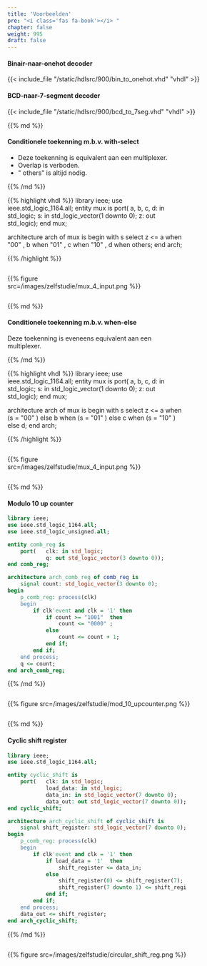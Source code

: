```yaml
---
title: 'Voorbeelden'
pre: "<i class='fas fa-book'></i> "
chapter: false
weight: 995
draft: false
---
```



#### Binair-naar-onehot decoder

{{< include_file "/static/hdlsrc/900/bin_to_onehot.vhd" "vhdl" >}}

#### BCD-naar-7-segment decoder

{{< include_file "/static/hdlsrc/900/bcd_to_7seg.vhd" "vhdl" >}}




<div  style="width:calc(100% - 300px); min-width:400px; float:left">
{{% md %}}

#### Conditionele toekenning m.b.v. with-select

* Deze toekenning is equivalent aan een multiplexer.
* Overlap is verboden.
* " others"  is altijd nodig.

{{% /md %}}


{{% highlight vhdl %}}
library ieee;
use ieee.std_logic_1164.all;
entity mux is
port(   a, b, c, d: in std_logic;
        s: in std_logic_vector(1 downto 0);
        z: out std_logic);
end mux;

architecture arch of mux is
begin
    with s select
        z <=    a when "00" ,
                b when "01" ,
                c when "10" ,
                d when others;
end arch;


{{% /highlight %}}

</div>
<div style="width:300px; float:left">

{{% figure src=/images/zelfstudie/mux_4_input.png %}}

</div>



<div  style="width:calc(100% - 300px); min-width:400px; float:left">

{{% md %}}

#### Conditionele toekenning m.b.v. when-else

Deze toekenning is eveneens equivalent aan een
multiplexer.

{{% /md %}}

{{% highlight vhdl %}}
library ieee;
use ieee.std_logic_1164.all;
entity mux is
port(   a, b, c, d: in std_logic;
        s: in std_logic_vector(1 downto 0);
        z: out std_logic);
end mux;

architecture arch of mux is
begin
    with s select
        z <=    a when (s = "00" ) else
                b when (s = "01" ) else
                c when (s = "10" ) else
                d;
end arch;


{{% /highlight %}}

</div>
<div style="width:300px; float:left">

{{% figure src=/images/zelfstudie/mux_4_input.png %}}

</div>


<div style="wdith:100%">
<div  style="width:calc(100% - 550px); min-width:400px; float:left">

{{% md %}}

#### Modulo 10 up counter


```vhdl
library ieee;
use ieee.std_logic_1164.all;
use ieee.std_logic_unsigned.all;

entity comb_reg is
    port(   clk: in std_logic;
            q: out std_logic_vector(3 downto 0));
end comb_reg;

architecture arch_comb_reg of comb_reg is
    signal count: std_logic_vector(3 downto 0);
begin
    p_comb_reg: process(clk)
    begin
        if clk'event and clk = '1' then
            if count >= "1001"  then
                count <= "0000" ;
            else
                count <= count + 1;
            end if;
        end if;
    end process;
    q <= count;
end arch_comb_reg;
```

{{% /md %}}

</div>
<div style="width:500px; float:left">

{{% figure src=/images/zelfstudie/mod_10_upcounter.png %}}

</div>
</div>


<div  style="width:calc(100% - 550px); min-width:400px; float:left">

{{% md %}}

#### Cyclic shift register


```vhdl
library ieee;
use ieee.std_logic_1164.all;

entity cyclic_shift is
    port(   clk: in std_logic;
            load_data: in std_logic;
            data_in: in std_logic_vector(7 downto 0);
            data_out: out std_logic_vector(7 downto 0));
end cyclic_shift;

architecture arch_cyclic_shift of cyclic_shift is
    signal shift_register: std_logic_vector(7 downto 0);
begin
    p_comb_reg: process(clk)
    begin
        if clk'event and clk = '1' then
            if load_data = '1'  then
                shift_register <= data_in;
            else
                shift_register(0) <= shift_register(7);
                shift_register(7 downto 1) <= shift_register(6 downto 0);
            end if;
        end if;
    end process;
    data_out <= shift_register;
end arch_cyclic_shift;
```

{{% /md %}}

</div>
<div style="width:500px; float:left">

{{% figure src=/images/zelfstudie/circular_shift_reg.png %}}

</div>
